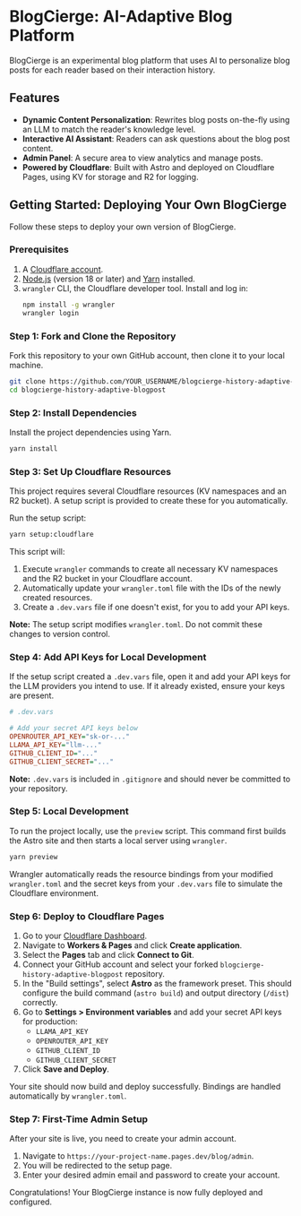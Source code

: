 # BlogCierge: AI-Adaptive Blog Platform

BlogCierge is an experimental blog platform that uses AI to personalize blog posts for each reader based on their interaction history.

## Features

-   **Dynamic Content Personalization**: Rewrites blog posts on-the-fly using an LLM to match the reader's knowledge level.
-   **Interactive AI Assistant**: Readers can ask questions about the blog post content.
-   **Admin Panel**: A secure area to view analytics and manage posts.
-   **Powered by Cloudflare**: Built with Astro and deployed on Cloudflare Pages, using KV for storage and R2 for logging.

## Getting Started: Deploying Your Own BlogCierge

Follow these steps to deploy your own version of BlogCierge.

### Prerequisites

1.  A [Cloudflare account](https://dash.cloudflare.com/sign-up).
2.  [Node.js](https://nodejs.org/en/) (version 18 or later) and [Yarn](https://yarnpkg.com/getting-started/install) installed.
3.  `wrangler` CLI, the Cloudflare developer tool. Install and log in:
    ```bash
    npm install -g wrangler
    wrangler login
    ```

### Step 1: Fork and Clone the Repository

Fork this repository to your own GitHub account, then clone it to your local machine.

```bash
git clone https://github.com/YOUR_USERNAME/blogcierge-history-adaptive-blogpost.git
cd blogcierge-history-adaptive-blogpost
```

### Step 2: Install Dependencies

Install the project dependencies using Yarn.

```bash
yarn install
```

### Step 3: Set Up Cloudflare Resources

This project requires several Cloudflare resources (KV namespaces and an R2 bucket). A setup script is provided to create these for you automatically.

Run the setup script:

```bash
yarn setup:cloudflare
```

This script will:
1.  Execute `wrangler` commands to create all necessary KV namespaces and the R2 bucket in your Cloudflare account.
2.  Automatically update your `wrangler.toml` file with the IDs of the newly created resources.
3.  Create a `.dev.vars` file if one doesn't exist, for you to add your API keys.

**Note:** The setup script modifies `wrangler.toml`. Do not commit these changes to version control.

### Step 4: Add API Keys for Local Development

If the setup script created a `.dev.vars` file, open it and add your API keys for the LLM providers you intend to use. If it already existed, ensure your keys are present.

```ini
# .dev.vars

# Add your secret API keys below
OPENROUTER_API_KEY="sk-or-..."
LLAMA_API_KEY="llm-..."
GITHUB_CLIENT_ID="..."
GITHUB_CLIENT_SECRET="..."
```
**Note:** `.dev.vars` is included in `.gitignore` and should never be committed to your repository.

### Step 5: Local Development

To run the project locally, use the `preview` script. This command first builds the Astro site and then starts a local server using `wrangler`.

```bash
yarn preview
```

Wrangler automatically reads the resource bindings from your modified `wrangler.toml` and the secret keys from your `.dev.vars` file to simulate the Cloudflare environment.

### Step 6: Deploy to Cloudflare Pages

1.  Go to your [Cloudflare Dashboard](https://dash.cloudflare.com).
2.  Navigate to **Workers & Pages** and click **Create application**.
3.  Select the **Pages** tab and click **Connect to Git**.
4.  Connect your GitHub account and select your forked `blogcierge-history-adaptive-blogpost` repository.
5.  In the "Build settings", select **Astro** as the framework preset. This should configure the build command (`astro build`) and output directory (`/dist`) correctly.
6.  Go to **Settings > Environment variables** and add your secret API keys for production:
    *   `LLAMA_API_KEY`
    *   `OPENROUTER_API_KEY`
    *   `GITHUB_CLIENT_ID`
    *   `GITHUB_CLIENT_SECRET`
7.  Click **Save and Deploy**.

Your site should now build and deploy successfully. Bindings are handled automatically by `wrangler.toml`.

### Step 7: First-Time Admin Setup

After your site is live, you need to create your admin account.
1.  Navigate to `https://your-project-name.pages.dev/blog/admin`.
2.  You will be redirected to the setup page.
3.  Enter your desired admin email and password to create your account.

Congratulations! Your BlogCierge instance is now fully deployed and configured.
